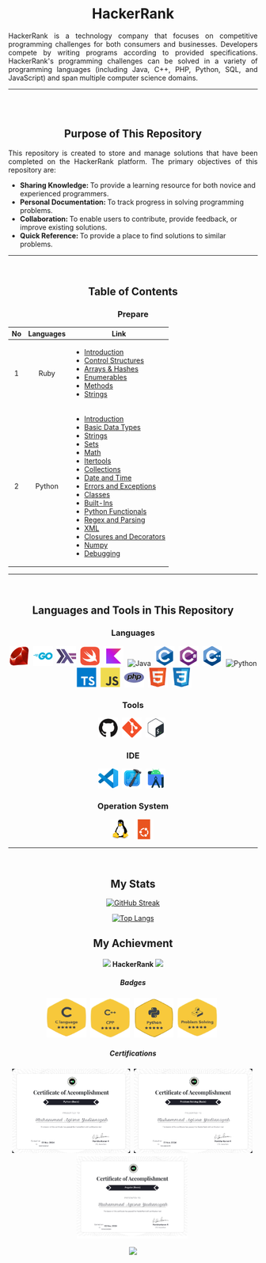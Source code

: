 <!--About-->
<div align=center>
  <h1>
    HackerRank
  </h1>
  <p align=justify>
    HackerRank is a technology company that focuses on competitive programming challenges for both consumers and businesses. Developers compete by writing programs according to provided specifications. HackerRank's programming challenges can be solved in a variety of programming languages (including Java, C++, PHP, Python, SQL, and JavaScript) and span multiple computer science domains.
  </p>
</div>
<!--About End-->

<!--Gap-->
<hr><br><br>
<!--Gap End-->

<!--Purpose-->
<div align=center>
  <h2>
    Purpose of This Repository
  </h2>
</div>
<p align=justify>
  This repository is created to store and manage solutions that have been completed on the HackerRank platform. The primary objectives of this repository are:
  <ul>
    <li>
      <strong>Sharing Knowledge: </strong>To provide a learning resource for both novice and experienced programmers.
    </li>
    <li>
      <strong>Personal Documentation: </strong>To track progress in solving programming problems.
    </li>
    <li>
      <strong>Collaboration: </strong>To enable users to contribute, provide feedback, or improve existing solutions.
    </li>
    <li>
      <strong>Quick Reference: </strong>To provide a place to find solutions to similar problems.
    </li>
  </ul>
</p>
<!--Purpose End-->

<!--Gap-->
<hr><br>
<!--Gap End-->

<!--Table of Contents-->
<div align=center>
  <h2>
    Table of Contents
  </h2>
  <h3>
    Prepare
  </h3>
  <table>
    <!--Header-->
    <thead align=center>
      <th>No</th> <th>Languages</th> <th>Link</th>
    </thead>
    <!--Header End-->
    <tbody align=center>
      <!-- 1 -->
      <tr>
        <td>1</td>
        <td>Ruby</td>
        <td>
          <ul align=left>
            <li><a href="https://github.com/guanshiyin28/HackerRank/tree/main/Prepare/Ruby/Introduction">Introduction</a></li>
            <li><a href="https://github.com/guanshiyin28/HackerRank/tree/main/Prepare/Ruby/Control%20Structures">Control Structures</a></li>
            <li><a href="https://github.com/guanshiyin28/HackerRank/tree/main/Prepare/Ruby/Arrays%20%26%20Hashes">Arrays & Hashes</a></li>
            <li><a href="https://github.com/guanshiyin28/HackerRank/tree/main/Prepare/Ruby/Enumerables">Enumerables</a></li>
            <li><a href="https://github.com/guanshiyin28/HackerRank/tree/main/Prepare/Ruby/Methods">Methods</a></li>
            <li><a href="https://github.com/guanshiyin28/HackerRank/tree/main/Prepare/Ruby/Strings">Strings</a></li>
          </ul>
        </td>
      </tr>
      <!--1 -->
      <!-- 2 -->
      <tr>
        <td>2</td>
        <td>Python</td>
        <td>
          <ul align=left>
            <li><a href="https://github.com/guanshiyin28/HackerRank/tree/main/Prepare/Python/Introduction">Introduction</a></li>
            <li><a href="https://github.com/guanshiyin28/HackerRank/tree/main/Prepare/Python/Basic%20Data%20Types">Basic Data Types</a></li>
            <li><a href="https://github.com/guanshiyin28/HackerRank/tree/main/Prepare/Python/Strings">Strings</a></li>
            <li><a href="https://github.com/guanshiyin28/HackerRank/tree/main/Prepare/Python/Sets">Sets</a></li>
            <li><a href="https://github.com/guanshiyin28/HackerRank/tree/main/Prepare/Python/Math">Math</a></li>
            <li><a href="https://github.com/guanshiyin28/HackerRank/tree/main/Prepare/Python/Itertools">Itertools</a></li>
            <li><a href="https://github.com/guanshiyin28/HackerRank/tree/main/Prepare/Python/Collections">Collections</a></li>
            <li><a href="https://github.com/guanshiyin28/HackerRank/tree/main/Prepare/Python/Date%20and%20Time">Date and Time</a></li>
            <li><a href="https://github.com/guanshiyin28/HackerRank/tree/main/Prepare/Python/Errors%20and%20Exceptions">Errors and Exceptions</a></li>
            <li><a href="https://github.com/guanshiyin28/HackerRank/tree/main/Prepare/Python/Classes">Classes</a></li>
            <li><a href="https://github.com/guanshiyin28/HackerRank/tree/main/Prepare/Python/Built-Ins">Built-Ins</a></li>
            <li><a href="https://github.com/guanshiyin28/HackerRank/tree/main/Prepare/Python/Python%20Functionals">Python Functionals</a></li>
            <li><a href="https://github.com/guanshiyin28/HackerRank/tree/main/Prepare/Python/Regex%20and%20Parsing">Regex and Parsing</a></li>
            <li><a href="https://github.com/guanshiyin28/HackerRank/tree/main/Prepare/Python/XML">XML</a></li>
            <li><a href="https://github.com/guanshiyin28/HackerRank/tree/main/Prepare/Python/Closures%20and%20Decorators">Closures and Decorators</a></li>
            <li><a href="https://github.com/guanshiyin28/HackerRank/tree/main/Prepare/Python/Numpy">Numpy</a></li>
            <li><a href="https://github.com/guanshiyin28/HackerRank/tree/main/Prepare/Python/Debugging">Debugging</a></li>
          </ul>
        </td>
      </tr>
      <!--2 -->
    </tbody>
  </table>
</div>
<!--Table of Contents End-->

<!--Gap-->
<hr><br>
<!--Gap End-->

<!--Languages and Tools-->
<div align=center>
  <h2>
    Languages and Tools in This Repository
  </h2>
  <!--Languages-->
<h3>
  Languages
</h3>
  <img src="https://github.com/devicons/devicon/blob/master/icons/ruby/ruby-original.svg" title="Ruby" alt="Ruby" width="40" height="40"/>&nbsp;
  <img src="https://github.com/devicons/devicon/blob/master/icons/go/go-original-wordmark.svg" title="Go" alt="Go" width="40" height="40"/>&nbsp;
  <img src="https://github.com/devicons/devicon/blob/master/icons/haskell/haskell-original.svg" title="Haskell" alt="Haskell" width="40" height="40"/>&nbsp;
  <img src="https://github.com/devicons/devicon/blob/master/icons/swift/swift-original.svg" title="Swift" alt="Swift" width="40" height="40"/>&nbsp;
  <img src="https://github.com/devicons/devicon/blob/master/icons/kotlin/kotlin-original.svg" title="Kotlin" alt="Kotlin" width="40" height="40"/>&nbsp;
  <img src="https://raw.githubusercontent.com/HighAmbition211/HighAmbition211/auxiliary/languages/java.svg" title="Java" alt="Java" width="40" height="40"/>&nbsp;
  <img src="https://github.com/devicons/devicon/blob/master/icons/c/c-original.svg" title="C" alt="C" width="40" height="40"/>&nbsp;
  <img src="https://github.com/devicons/devicon/blob/master/icons/csharp/csharp-original.svg" title="C#" alt="C#" width="40" height="40"/>&nbsp;
  <img src="https://github.com/devicons/devicon/blob/master/icons/cplusplus/cplusplus-original.svg" title="C++" alt="C++" width="40" height="40"/>&nbsp;
  <img src="https://raw.githubusercontent.com/HighAmbition211/HighAmbition211/auxiliary/languages/python.svg" title="Python" alt="Python" width="40" height="40"/>&nbsp;
  <img src="https://github.com/devicons/devicon/blob/master/icons/typescript/typescript-original.svg" title="Typescript" alt="Typescript" width="40" height="40"/>&nbsp;
  <img src="https://github.com/devicons/devicon/blob/master/icons/javascript/javascript-original.svg" title="Javascript" alt="Javascript" width="40" height="40"/>&nbsp;
  <img src="https://github.com/devicons/devicon/blob/master/icons/php/php-original.svg" title="PHP" alt="PHP" width="40" height="40"/>&nbsp;
  <img src="https://github.com/devicons/devicon/blob/master/icons/html5/html5-original.svg" title="HTML5" alt="HTML5" width="40" height="40"/>&nbsp;
  <img src="https://github.com/devicons/devicon/blob/master/icons/css3/css3-original.svg" title="CSS3" alt="CSS3" width="40" height="40"/>&nbsp;
  <!--Languages End-->
  <br>
  <!--Tools-->
<h3>
  Tools
</h3>
  <img src="https://github.com/devicons/devicon/blob/master/icons/github/github-original.svg" title="GitHub" alt="GitHub" width="40" height="40"/>&nbsp;
  <img src="https://github.com/devicons/devicon/blob/master/icons/git/git-original.svg" title="Git" alt="Git" width="40" height="40"/>&nbsp;
  <img src="https://github.com/devicons/devicon/blob/master/icons/bash/bash-original.svg" title="Bash" alt="Bash" width="40" height="40"/>&nbsp;
  <!--Tools End-->
  <br>
  <!--IDE-->
<h3>
  IDE
</h3>
  <img src="https://github.com/devicons/devicon/blob/master/icons/vscode/vscode-original.svg" title="VS Code" alt="VS Code" width="40" height="40"/>&nbsp;
  <img src="https://github.com/devicons/devicon/blob/master/icons/xcode/xcode-original.svg" title="VS Code" alt="XCode" width="40" height="40"/>&nbsp;
  <img src="https://github.com/devicons/devicon/blob/master/icons/androidstudio/androidstudio-original.svg" title="VS Code" alt="Android Studio" width="40" height="40"/>&nbsp;
  <!--IDE End-->
  <br>
  <!--OS-->
<h3>
  Operation System
</h3>
  <img src="https://github.com/devicons/devicon/blob/master/icons/linux/linux-original.svg" title="Linux" alt="Linux" width="40" height="40"/>&nbsp;
  <img src="https://github.com/devicons/devicon/blob/master/icons/ubuntu/ubuntu-original.svg" title="Linux Ubuntu" alt="Linux Ubuntu" width="40" height="40"/>&nbsp;
</div>
  <!--OS End-->
</div>
<!--Languages and Tools End-->

<!--Gap-->
<hr><br>
<!--Gap End-->

<!--Stats-->
<div align=center>
  <h2>
    My Stats
  </h2>
  
  <!--Stats Streak-->
  [![GitHub Streak](https://github-readme-streak-stats.herokuapp.com?user=guanshiyin28&theme=iceberg)](https://www.instagram.com/guanshiyin_/)
  <!--Stats Streak End-->
  
  <!--Most Used Language-->
  [![Top Langs](https://github-readme-stats.vercel.app/api/top-langs/?username=guanshiyin28&layout=compact&theme=tokyonight)](https://www.instagram.com/guanshiyin_/)
  <!--Most Used Language End-->
</div>
<!--Stats End-->

<!--Achievment-->
<div align=center>
  <h2>
    My Achievment
  </h2>
<!--HackerRank-->
<h4>
  <img src="https://hrcdn.net/fcore/assets/favicon-ddc852f75a.png" width="15"> HackerRank <img src="https://hrcdn.net/fcore/assets/favicon-ddc852f75a.png" width="15">
</h4>
<h5>
  Badges
</h5>
  <img src="https://github.com/guanshiyin28/guanshiyin28/blob/main/HackerRank/Badges/C%20Gold%20Badges.svg" title="C" alt="C" height="80" width="80">&nbsp;
  <img src="https://github.com/guanshiyin28/guanshiyin28/blob/main/HackerRank/Badges/C%2B%2B%20Gold%20Badges.svg" title="C++" alt="C++" height="80" width="80">&nbsp;
  <img src="https://github.com/guanshiyin28/guanshiyin28/blob/main/HackerRank/Badges/Python%20Gold%20Badges.svg" title="Python" alt="Python" height="80" width="80">&nbsp;
  <img src="https://github.com/guanshiyin28/guanshiyin28/blob/main/HackerRank/Badges/Problem%20Solving%20Gold%20Badges.svg" title="Problem Solving" alt="Problem Solving" height="80" width="80">&nbsp;
<h5>
  Certifications
</h5>
  <img src="https://github.com/guanshiyin28/guanshiyin28/blob/main/HackerRank/Certifications/Python%20Basic%20Certificate.png" title="Python Basic" alt="Python Basic" height="170">&nbsp;
  <img src="https://github.com/guanshiyin28/guanshiyin28/blob/main/HackerRank/Certifications/Problem%20Solving%20Basic.png" title="Problem Solving Basic" alt="Problem Solving Basic" height="170">&nbsp;
  <img src="https://github.com/guanshiyin28/guanshiyin28/blob/main/HackerRank/Certifications/Angular%20Basic%20Certificate.png" title="Angular Basic" alt="Angular Basic" height="170">&nbsp;
</div>
  
  

<!--Footer-->
<p align="center">
  <a href="https://www.instagram.com/guanshiyin_/">
     <img src="https://capsule-render.vercel.app/api?type=waving&height=200&color=20:72aae3,100:cadbf5&section=footer&reversal=false&textBg=false&fontAlignY=50&descAlign=48&descAlignY=59"/>
  </a>
</p>
